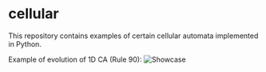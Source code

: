 # cellular

This repository contains examples of certain cellular automata implemented in Python.

Example of evolution of 1D CA (Rule 90):
![Showcase](https://scontent-vie1-1.xx.fbcdn.net/v/t1.15752-9/357608411_1001023750897982_5476252812448461261_n.png?_nc_cat=102&cb=99be929b-3346023f&ccb=1-7&_nc_sid=ae9488&_nc_ohc=3uziA_ETGaoAX9QnJSa&_nc_ht=scontent-vie1-1.xx&oh=03_AdRd7QHm2lTRcjV0hTe70j1Oof5BrN_tJzHszCy5G8jfIg&oe=64CA9FC8)